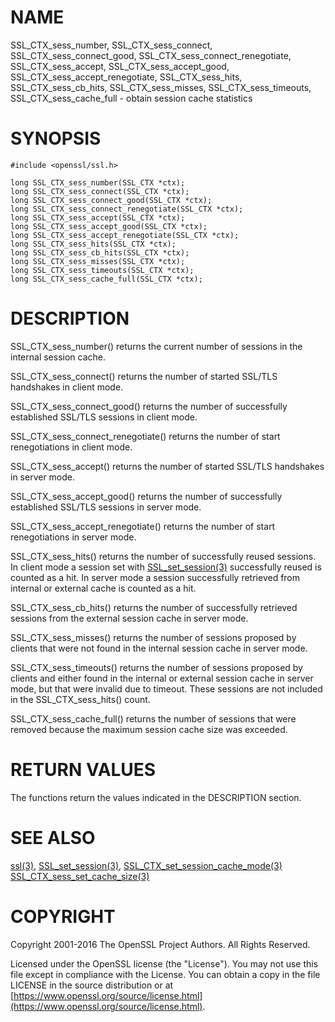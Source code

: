 # NAME

SSL\_CTX\_sess\_number, SSL\_CTX\_sess\_connect, SSL\_CTX\_sess\_connect\_good, SSL\_CTX\_sess\_connect\_renegotiate, SSL\_CTX\_sess\_accept, SSL\_CTX\_sess\_accept\_good, SSL\_CTX\_sess\_accept\_renegotiate, SSL\_CTX\_sess\_hits, SSL\_CTX\_sess\_cb\_hits, SSL\_CTX\_sess\_misses, SSL\_CTX\_sess\_timeouts, SSL\_CTX\_sess\_cache\_full - obtain session cache statistics

# SYNOPSIS

    #include <openssl/ssl.h>

    long SSL_CTX_sess_number(SSL_CTX *ctx);
    long SSL_CTX_sess_connect(SSL_CTX *ctx);
    long SSL_CTX_sess_connect_good(SSL_CTX *ctx);
    long SSL_CTX_sess_connect_renegotiate(SSL_CTX *ctx);
    long SSL_CTX_sess_accept(SSL_CTX *ctx);
    long SSL_CTX_sess_accept_good(SSL_CTX *ctx);
    long SSL_CTX_sess_accept_renegotiate(SSL_CTX *ctx);
    long SSL_CTX_sess_hits(SSL_CTX *ctx);
    long SSL_CTX_sess_cb_hits(SSL_CTX *ctx);
    long SSL_CTX_sess_misses(SSL_CTX *ctx);
    long SSL_CTX_sess_timeouts(SSL_CTX *ctx);
    long SSL_CTX_sess_cache_full(SSL_CTX *ctx);

# DESCRIPTION

SSL\_CTX\_sess\_number() returns the current number of sessions in the internal
session cache.

SSL\_CTX\_sess\_connect() returns the number of started SSL/TLS handshakes in
client mode.

SSL\_CTX\_sess\_connect\_good() returns the number of successfully established
SSL/TLS sessions in client mode.

SSL\_CTX\_sess\_connect\_renegotiate() returns the number of start renegotiations
in client mode.

SSL\_CTX\_sess\_accept() returns the number of started SSL/TLS handshakes in
server mode.

SSL\_CTX\_sess\_accept\_good() returns the number of successfully established
SSL/TLS sessions in server mode.

SSL\_CTX\_sess\_accept\_renegotiate() returns the number of start renegotiations
in server mode.

SSL\_CTX\_sess\_hits() returns the number of successfully reused sessions.
In client mode a session set with [SSL\_set\_session(3)](http://man.he.net/man3/SSL_set_session)
successfully reused is counted as a hit. In server mode a session successfully
retrieved from internal or external cache is counted as a hit.

SSL\_CTX\_sess\_cb\_hits() returns the number of successfully retrieved sessions
from the external session cache in server mode.

SSL\_CTX\_sess\_misses() returns the number of sessions proposed by clients
that were not found in the internal session cache in server mode.

SSL\_CTX\_sess\_timeouts() returns the number of sessions proposed by clients
and either found in the internal or external session cache in server mode,
 but that were invalid due to timeout. These sessions are not included in
the SSL\_CTX\_sess\_hits() count.

SSL\_CTX\_sess\_cache\_full() returns the number of sessions that were removed
because the maximum session cache size was exceeded.

# RETURN VALUES

The functions return the values indicated in the DESCRIPTION section.

# SEE ALSO

[ssl(3)](http://man.he.net/man3/ssl), [SSL\_set\_session(3)](http://man.he.net/man3/SSL_set_session),
[SSL\_CTX\_set\_session\_cache\_mode(3)](http://man.he.net/man3/SSL_CTX_set_session_cache_mode)
[SSL\_CTX\_sess\_set\_cache\_size(3)](http://man.he.net/man3/SSL_CTX_sess_set_cache_size)

# COPYRIGHT

Copyright 2001-2016 The OpenSSL Project Authors. All Rights Reserved.

Licensed under the OpenSSL license (the "License").  You may not use
this file except in compliance with the License.  You can obtain a copy
in the file LICENSE in the source distribution or at
[https://www.openssl.org/source/license.html](https://www.openssl.org/source/license.html).

